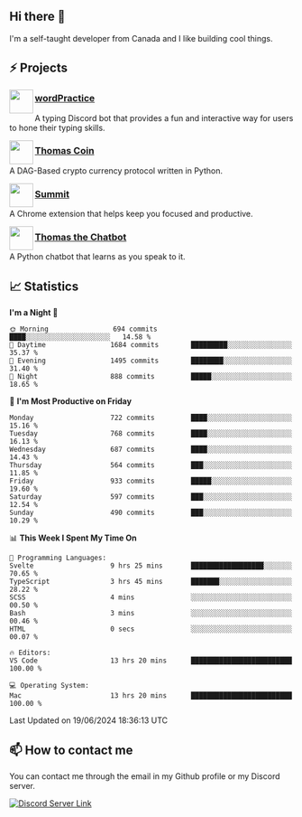 <h2>Hi there 👋</h2>

<p>I'm a self-taught developer from Canada and I like building cool things.</p>

<h2>⚡ Projects</h2>

<img align="left" src="https://i.imgur.com/BIzs17V.png" width="42" height="42" />
<h3><a target="_blank" href="https://wordpractice.principle.sh/">wordPractice</a></h3>
<p>A typing Discord bot that provides a fun and interactive way for users to hone their typing skills.</p>

<img align="left" src="https://i.imgur.com/4FdQpgN.png" width="42" height="42" />
<h3><a href="https://github.com/principle105/thomas-coin">Thomas Coin</a></h3>
<p>A DAG-Based crypto currency protocol written in Python.</p>

<img align="left" src="https://i.imgur.com/Ly8Atho.png" width="42" height="42" />
<h3><a href="https://summit.sh/">Summit</a></h3>
<p>A Chrome extension that helps keep you focused and productive.</p>

<img align="left" src="https://i.imgur.com/hA9YF2s.png" width="42" height="42" />
<h3><a href="https://github.com/principle105/thomasthechatbot">Thomas the Chatbot</a></h3>
<p>A Python chatbot that learns as you speak to it.</p>

<h2>📈 Statistics</h2>

<!--START_SECTION:waka-->
**I'm a Night 🦉** 

```text
🌞 Morning                694 commits         ████░░░░░░░░░░░░░░░░░░░░░   14.58 % 
🌆 Daytime                1684 commits        █████████░░░░░░░░░░░░░░░░   35.37 % 
🌃 Evening                1495 commits        ████████░░░░░░░░░░░░░░░░░   31.40 % 
🌙 Night                  888 commits         █████░░░░░░░░░░░░░░░░░░░░   18.65 % 
```
📅 **I'm Most Productive on Friday** 

```text
Monday                   722 commits         ████░░░░░░░░░░░░░░░░░░░░░   15.16 % 
Tuesday                  768 commits         ████░░░░░░░░░░░░░░░░░░░░░   16.13 % 
Wednesday                687 commits         ████░░░░░░░░░░░░░░░░░░░░░   14.43 % 
Thursday                 564 commits         ███░░░░░░░░░░░░░░░░░░░░░░   11.85 % 
Friday                   933 commits         █████░░░░░░░░░░░░░░░░░░░░   19.60 % 
Saturday                 597 commits         ███░░░░░░░░░░░░░░░░░░░░░░   12.54 % 
Sunday                   490 commits         ███░░░░░░░░░░░░░░░░░░░░░░   10.29 % 
```


📊 **This Week I Spent My Time On** 

```text
💬 Programming Languages: 
Svelte                   9 hrs 25 mins       ██████████████████░░░░░░░   70.65 % 
TypeScript               3 hrs 45 mins       ███████░░░░░░░░░░░░░░░░░░   28.22 % 
SCSS                     4 mins              ░░░░░░░░░░░░░░░░░░░░░░░░░   00.50 % 
Bash                     3 mins              ░░░░░░░░░░░░░░░░░░░░░░░░░   00.46 % 
HTML                     0 secs              ░░░░░░░░░░░░░░░░░░░░░░░░░   00.07 % 

🔥 Editors: 
VS Code                  13 hrs 20 mins      █████████████████████████   100.00 % 

💻 Operating System: 
Mac                      13 hrs 20 mins      █████████████████████████   100.00 % 
```


 Last Updated on 19/06/2024 18:36:13 UTC
<!--END_SECTION:waka-->

<h2>📫 How to contact me</h2>

You can contact me through the email in my Github profile or my Discord server.

[![Discord Server Link](https://dcbadge.vercel.app/api/server/DHnk46C)](https://discord.gg/DHnk46C)

